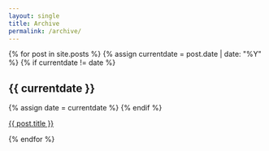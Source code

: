 ```yaml
---
layout: single
title: Archive
permalink: /archive/
---
```


<div>
    {% for post in site.posts %}
        {% assign currentdate = post.date | date: "%Y" %}
        {% if currentdate != date %}
            <h2 id="y{{currentdate}}">{{ currentdate }}</h2>
            {% assign date = currentdate %} 
        {% endif %}
        <p><a href="{{ post.url }}">{{ post.title }}</a></p>
    {% endfor %}
</div>
